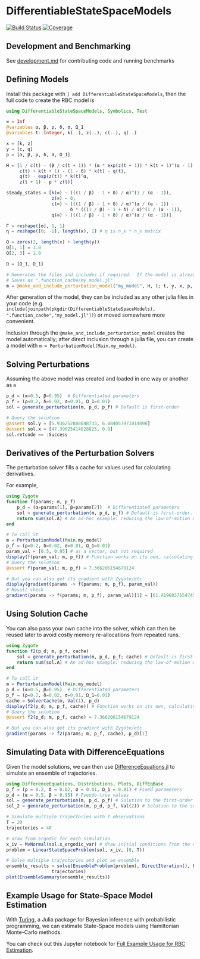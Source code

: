 # DifferentiableStateSpaceModels

[![Build Status](https://github.com/HighDimensionalEconLab/DifferentiableStateSpaceModels.jl/workflows/CI/badge.svg)](https://github.com/HighDimensionalEconLab/DifferentiableStateSpaceModels.jl/actions)
[![Coverage](https://codecov.io/gh/HighDimensionalEconLab/DifferentiableStateSpaceModels.jl/branch/master/graph/badge.svg)](https://codecov.io/gh/HighDimensionalEconLab/DifferentiableStateSpaceModels.jl)

## Development and Benchmarking
See [development.md](development.md) for contributing code and running benchmarks

## Defining Models
Install this package with `] add DifferentiableStateSpaceModels`, then the full code to create the RBC model is

```julia
using DifferentiableStateSpaceModels, Symbolics, Test

∞ = Inf
@variables α, β, ρ, δ, σ, Ω_1
@variables t::Integer, k(..), z(..), c(..), q(..)

x = [k, z]
y = [c, q]
p = [α, β, ρ, δ, σ, Ω_1]

H = [1 / c(t) - (β / c(t + 1)) * (α * exp(z(t + 1)) * k(t + 1)^(α - 1) + (1 - δ)),
     c(t) + k(t + 1) - (1 - δ) * k(t) - q(t),
     q(t) - exp(z(t)) * k(t)^α,
     z(t + 1) - ρ * z(t)]

steady_states = [k(∞) ~ (((1 / β) - 1 + δ) / α)^(1 / (α - 1)),
                 z(∞) ~ 0,
                 c(∞) ~ (((1 / β) - 1 + δ) / α)^(α / (α - 1)) -
                        δ * (((1 / β) - 1 + δ) / α)^(1 / (α - 1)),
                 q(∞) ~ (((1 / β) - 1 + δ) / α)^(α / (α - 1))]

Γ = reshape([σ], 1, 1)
η = reshape([0; -1], length(x), 1) # η is n_x * n_ϵ matrix

Q = zeros(2, length(x) + length(y))
Q[1, 1] = 1.0
Q[2, 3] = 1.0

Ω = [Ω_1, Ω_1]

# Generates the files and includes if required.  If the model is already created, then just loads
# Saves as ".function_cache/my_model.jl"
m = @make_and_include_perturbation_model("my_model", H, (; t, y, x, p, steady_states, Γ, Ω, η, Q)) 
```

After generation of the model, they can be included as any other julia files in your code (e.g. `include(joinpath(pkgdir(DifferentiableStateSpaceModels), ".function_cache","my_model.jl"))`) or moved somewhere more convenient.

Inclusion through the `@make_and_include_perturbation_model` creates the model automatically; after direct inclusion through a julia file, you can create a model with `m = PerturbationModel(Main.my_model)`.

## Solving Perturbations

Assuming the above model was created and loaded in one way or another as `m`
```julia
p_d = (α=0.5, β=0.95)  # Differentiated parameters
p_f = (ρ=0.2, δ=0.02, σ=0.01, Ω_1=0.01)
sol = generate_perturbation(m, p_d, p_f) # Default is first-order

# Query the solution
@assert sol.y ≈ [5.936252888048733, 6.884057971014498]
@assert sol.x ≈ [47.39025414828825, 0.0]
sol.retcode == :Success
```

## Derivatives of the Perturbation Solvers

The perturbation solver fills a cache for values used for calculating derivatives. 

For example,
```julia
using Zygote
function f(params; m, p_f)
    p_d = (α=params[1], β=params[2])  # Differentiated parameters
    sol = generate_perturbation(m, p_d, p_f) # Default is first-order.
    return sum(sol.A) # An ad-hoc example: reducing the law-of-motion matrix into one number
end

# To call it
m = PerturbationModel(Main.my_model)
p_f = (ρ=0.2, δ=0.02, σ=0.01, Ω_1=0.01)
param_val = [0.5, 0.95] # as a vector, but not required
display(f(param_val; m, p_f)) # Function works on its own, calculating perturbation
# Query the solution
@assert f(param_val; m, p_f) ≈ 7.366206154679124

# But you can also get its gradient with Zygote/etc.
display(gradient(params -> f(params; m, p_f), param_val))
# Result check
gradient(params -> f(params; m, p_f), param_val)[1] ≈ [61.41968376547458, 106.44095661062319]
```

## Using Solution Cache

You can also pass your own cache into the solver, which can then be reused later to avoid costly memory re-allocations from repeated runs.
```julia
using Zygote
function f2(p_d; m, p_f, cache)
    sol = generate_perturbation(m, p_d, p_f; cache) # Default is first-order.
    return sum(sol.A) # An ad-hoc example: reducing the law-of-motion matrix into one number
end

# To call it
m = PerturbationModel(Main.my_model)
p_d = (α=0.5, β=0.95)  # Differentiated parameters
p_f = (ρ=0.2, δ=0.02, σ=0.01, Ω_1=0.01)
cache = SolverCache(m, Val(1), p_d)
display(f2(p_d; m, p_f, cache)) # Function works on its own, calculating perturbation
# Query the solution
@assert f2(p_d; m, p_f, cache) ≈ 7.366206154679124

# But you can also get its gradient with Zygote/etc.
gradient(params -> f2(params; m, p_f, cache), p_d)[1]
```

## Simulating Data with DifferenceEquations

Given the model solutions, we can then use [DifferenceEquations.jl](https://github.com/SciML/DifferenceEquations.jl) to simulate an ensemble of trajectories.
```julia
using DifferenceEquations, Distributions, Plots, DiffEqBase
p_f = (ρ = 0.2, δ = 0.02, σ = 0.01, Ω_1 = 0.01) # Fixed parameters
p_d = (α = 0.5, β = 0.95) # Pseudo-true values
sol = generate_perturbation(m, p_d, p_f) # Solution to the first-order RBC
sol_2 = generate_perturbation(m, p_d, p_f, Val(2)) # Solution to the second-order RBC

# Simulate multiple trajectories with T observations
T = 20
trajectories = 40

# draw from ergodic for each simulation
x_iv = MvNormal(sol.x_ergodic_var) # draw initial conditions from the ergodic distribution
problem = LinearStateSpaceProblem(sol, x_iv, (0, T))

# Solve multiple trajectories and plot an ensemble
ensemble_results = solve(EnsembleProblem(problem), DirectIteration(), EnsembleThreads();
                 trajectories)
plot(EnsembleSummary(ensemble_results))
```

## Example Usage for State-Space Model Estimation

With [Turing](https://turing.ml/stable/), a Julia package for Bayesian inference with
probabilistic programming, we can estimate State-Space models using Hamiltonian Monte-Carlo methods.

You can check out this Jupyter notebook for [Full Example Usage for RBC Estimation](notebooks/estimate_rbc.ipynb).
